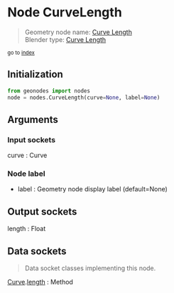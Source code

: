 
# Node CurveLength

> Geometry node name: [Curve Length](https://docs.blender.org/manual/en/latest/modeling/geometry_nodes/material/curve_length.html)<br>
  Blender type: [Curve Length](https://docs.blender.org/api/current/bpy.types.GeometryNodeCurveLength.html)
  
<sub>go to [index](/docs/index.md)</sub>

## Initialization

```python
from geonodes import nodes
node = nodes.CurveLength(curve=None, label=None)
```



## Arguments


### Input sockets

curve : Curve

### Node label

- label : Geometry node display label (default=None)

## Output sockets

length : Float

## Data sockets

> Data socket classes implementing this node.
  
[Curve](/docs/sockets/Curve.md).[length](/docs/sockets/Curve.md#length) : Method

